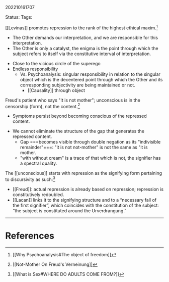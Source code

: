 202210161707

Status: 
Tags: 

[[Levinas]] promotes repression to the rank of the highest ethical maxim.[^1]
* The Other demands our interpretation, and we are responsible for this interpretation.
* The Other is only a catalyst, the enigma is the point through which the subject refers to itself via the constitutive interval of interpretation.
- Close to the vicious circle of the superego
- Endless responsibility
	* Vs. Psychoanalysis: singular responsibility in relation to the singular object which is the decentered point through which the Other and its corresponding subjectivity are being maintained or not.
		* [[Causality]] through object

Freud's patient who says "It is not mother"; unconscious is in the censorship (form), not the content.[^2]
- Symptoms persist beyond becoming conscious of the repressed content.
* We cannot eliminate the structure of the gap that generates the repressed content.
	- Gap ===becomes visible through double negation as its "indivisible remainder"===: "it is not not-mother" is not the same as "it is mother.
	- "with without cream" is a trace of that which is not, the signifier has a spectral quality.

The [[unconscious]] starts with repression as the signifying form pertaining to discursivity as such:[^3]
- [[Freud]]: actual repression is already based on repression; repression is constitutively redoubled.
- [[Lacan]] links it to the signifying structure and to a “necessary fall of the first signifier”, which coincides with the constitution of the subject: “the subject is constituted around the Urverdrangung.”
---
# References

[^1]: [[Why Psychoanalysis#The object of freedom]]
[^2]: [[Not-Mother On Freud's Verneinung]]
[^3]: [[What is Sex#WHERE DO ADULTS COME FROM?]]